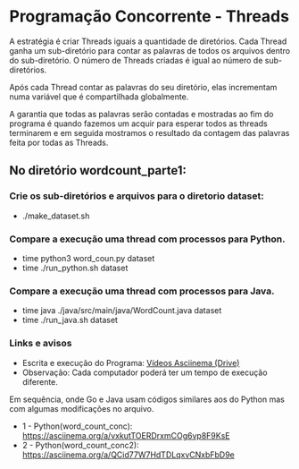 # Programação Concorrente - Threads

A estratégia é criar Threads iguais a quantidade de diretórios. Cada Thread ganha um sub-diretório para contar as palavras de todos os arquivos dentro do sub-diretório. O número de Threads criadas é igual ao número de sub-diretórios.

Após cada Thread contar as palavras do seu diretório, elas incrementam numa variável que é compartilhada globalmente.

A garantia que todas as palavras serão contadas e mostradas ao fim do programa é quando fazemos um acquir para esperar todos as threads terminarem e em seguida mostramos o resultado da contagem das palavras feita por todas as Threads.

## No diretório wordcount_parte1:

### Crie os sub-diretórios e arquivos para o diretorio dataset:
- ./make_dataset.sh

### Compare a execução uma thread com processos para Python.
- time python3 word_coun.py dataset
- time ./run_python.sh dataset

### Compare a execução uma thread com processos para Java.
- time java ./java/src/main/java/WordCount.java dataset
- time ./run_java.sh dataset

### Links e avisos
- Escrita e execução do Programa: [Vídeos Asciinema (Drive)]([https://drive.google.com/file/d/1KK8SbFm6-tZSRdY-9Js-OQdFni-ofTCZ/view?usp=sharing](https://drive.google.com/drive/folders/1dyUa0IJ2kdiHjiO8QybB4rMJU94HgBTP?usp=sharing))
- Observação: Cada computador poderá ter um tempo de execução diferente.

Em sequência, onde Go e Java usam códigos similares aos do Python mas com algumas modificações no arquivo.
- 1 - Python(word_count_conc): https://asciinema.org/a/vxkutTOERDrxmCOg6vp8F9KsE
- 2 - Python(word_count_conc2): https://asciinema.org/a/QCid77W7HdTDLqxvCNxbFbD9e
